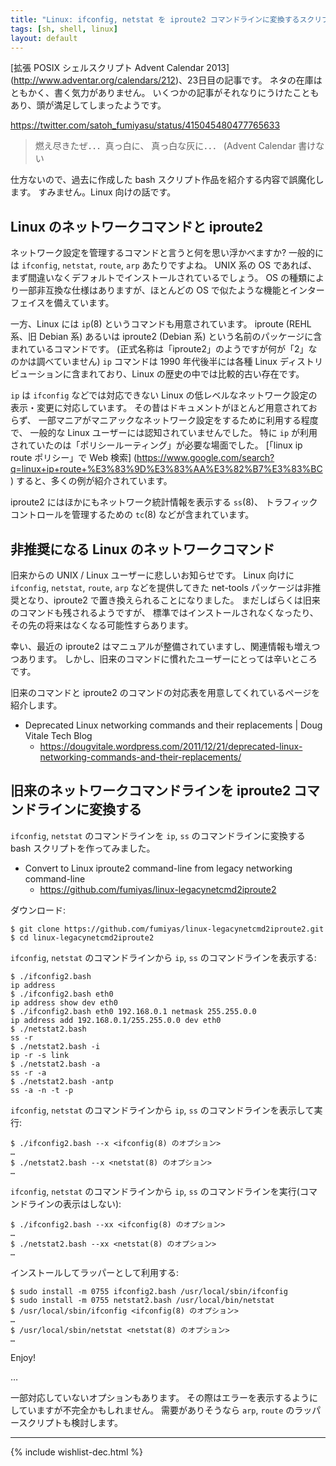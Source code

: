 ```yaml
---
title: "Linux: ifconfig, netstat を iproute2 コマンドラインに変換するスクリプト - 拡張 POSIX シェルスクリプト Advent Calendar 2013"
tags: [sh, shell, linux]
layout: default
---
```


[拡張 POSIX シェルスクリプト Advent Calendar 2013]
(http://www.adventar.org/calendars/212)、23日目の記事です。
ネタの在庫はともかく、書く気力がありません。
いくつかの記事がそれなりにうけたこともあり、頭が満足してしまったようです。

https://twitter.com/satoh_fumiyasu/status/415045480477765633

> 燃え尽きたぜ．．．真っ白に、 真っ白な灰に．．．
> (Advent Calendar 書けない

仕方ないので、過去に作成した bash スクリプト作品を紹介する内容で誤魔化します。
すみません。Linux 向けの話です。

Linux のネットワークコマンドと iproute2
----------------------------------------------------------------------

ネットワーク設定を管理するコマンドと言うと何を思い浮かべますか?
一般的には `ifconfig`, `netstat`, `route`, `arp` あたりですよね。
UNIX 系の OS
であれば、まず間違いなくデフォルトでインストールされているでしょう。
OS の種類により一部非互換な仕様はありますが、ほとんどの OS
で似たような機能とインターフェイスを備えています。

一方、Linux には `ip`(8) というコマンドも用意されています。
iproute (REHL 系、旧 Debian 系) あるいは iproute2 (Debian 系)
という名前のパッケージに含まれているコマンドです。
(正式名称は「iproute2」のようですが何が「2」なのかは調べていません)
`ip` コマンドは 1990 年代後半には各種 Linux
ディストリビューションに含まれており、Linux の歴史の中では比較的古い存在です。

`ip` は `ifconfig` などでは対応できない Linux
の低レベルなネットワーク設定の表示・変更に対応しています。
その昔はドキュメントがほとんど用意されておらず、
一部マニアがマニアックなネットワーク設定をするために利用する程度で、
一般的な Linux ユーザーには認知されていませんでした。
特に `ip` が利用されていたのは「ポリシールーティング」が必要な場面でした。
[「linux ip route ポリシー」で Web 検索]
(https://www.google.com/search?q=linux+ip+route+%E3%83%9D%E3%83%AA%E3%82%B7%E3%83%BC)
すると、多くの例が紹介されています。

iproute2 にはほかにもネットワーク統計情報を表示する `ss`(8)、
トラフィックコントロールを管理するための `tc`(8) などが含まれています。

非推奨になる Linux のネットワークコマンド
----------------------------------------------------------------------

旧来からの UNIX / Linux ユーザーに悲しいお知らせです。
Linux 向けに `ifconfig`, `netstat`, `route`, `arp` などを提供してきた
net-tools パッケージは非推奨となり、iproute2 で置き換えられることになりました。
まだしばらくは旧来のコマンドも残されるようですが、
標準ではインストールされなくなったり、その先の将来はなくなる可能性すらあります。

幸い、最近の iproute2 はマニュアルが整備されていますし、関連情報も増えつつあります。
しかし、旧来のコマンドに慣れたユーザーにとっては辛いところです。

旧来のコマンドと iproute2 のコマンドの対応表を用意してくれているページを紹介します。

  * Deprecated Linux networking commands and their replacements | Doug Vitale Tech
Blog
    * https://dougvitale.wordpress.com/2011/12/21/deprecated-linux-networking-commands-and-their-replacements/

旧来のネットワークコマンドラインを iproute2 コマンドラインに変換する
----------------------------------------------------------------------

`ifconfig`, `netstat` のコマンドラインを `ip`, `ss`
のコマンドラインに変換する bash スクリプトを作ってみました。

  * Convert to Linux iproute2 command-line from legacy networking command-line
    * https://github.com/fumiyas/linux-legacynetcmd2iproute2

ダウンロード:

``` console
$ git clone https://github.com/fumiyas/linux-legacynetcmd2iproute2.git
$ cd linux-legacynetcmd2iproute2
```

`ifconfig`, `netstat` のコマンドラインから `ip`, `ss`
のコマンドラインを表示する:

``` console
$ ./ifconfig2.bash
ip address
$ ./ifconfig2.bash eth0
ip address show dev eth0
$ ./ifconfig2.bash eth0 192.168.0.1 netmask 255.255.0.0
ip address add 192.168.0.1/255.255.0.0 dev eth0
$ ./netstat2.bash
ss -r
$ ./netstat2.bash -i
ip -r -s link
$ ./netstat2.bash -a
ss -r -a
$ ./netstat2.bash -antp
ss -a -n -t -p
```

`ifconfig`, `netstat` のコマンドラインから `ip`, `ss`
のコマンドラインを表示して実行:

``` console
$ ./ifconfig2.bash --x <ifconfig(8) のオプション>
…
$ ./netstat2.bash --x <netstat(8) のオプション>
…
```

`ifconfig`, `netstat` のコマンドラインから `ip`, `ss`
のコマンドラインを実行(コマンドラインの表示はしない):

``` console
$ ./ifconfig2.bash --xx <ifconfig(8) のオプション>
…
$ ./netstat2.bash --xx <netstat(8) のオプション>
…
```

インストールしてラッパーとして利用する:

``` console
$ sudo install -m 0755 ifconfig2.bash /usr/local/sbin/ifconfig
$ sudo install -m 0755 netstat2.bash /usr/local/bin/netstat
$ /usr/local/sbin/ifconfig <ifconfig(8) のオプション>
…
$ /usr/local/sbin/netstat <netstat(8) のオプション>
…
```

Enjoy!

…

一部対応していないオプションもあります。
その際はエラーを表示するようにしていますが不完全かもしれません。
需要がありそうなら `arp`, `route` のラッパースクリプトも検討します。

* * *

{% include wishlist-dec.html %}

